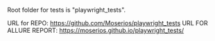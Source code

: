 Root folder for tests is "playwright_tests".

URL for REPO: https://github.com/Moserios/playwright_tests
URL FOR ALLURE REPORT: https://moserios.github.io/playwright_tests/